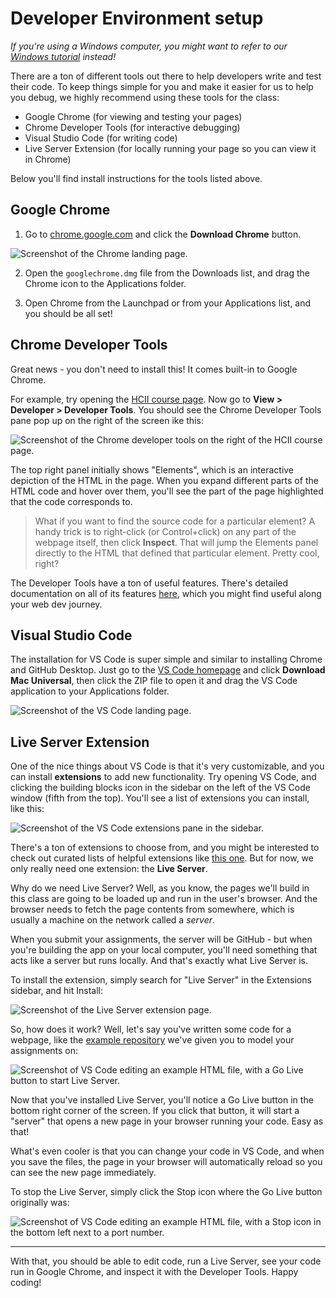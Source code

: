 # Developer Environment setup

_If you're using a Windows computer, you might want to refer to our [Windows tutorial](./DeveloperEnvironment--Win.md) instead!_

There are a ton of different tools out there to help developers write and test their code. To keep things simple for you and make it easier for us to help you debug, we highly recommend using these tools for the class:

- Google Chrome (for viewing and testing your pages)
- Chrome Developer Tools (for interactive debugging)
- Visual Studio Code (for writing code)
- Live Server Extension (for locally running your page so you can view it in Chrome)

Below you'll find install instructions for the tools listed above.

## Google Chrome

1. Go to [chrome.google.com](https://www.google.com/chrome/downloads/) and click the **Download Chrome** button.

![Screenshot of the Chrome landing page.](./assets/mac/chrome-homepage.png)

2. Open the `googlechrome.dmg` file from the Downloads list, and drag the Chrome icon to the Applications folder.

3. Open Chrome from the Launchpad or from your Applications list, and you should be all set!

## Chrome Developer Tools

Great news - you don't need to install this! It comes built-in to Google Chrome.

For example, try opening the [HCII course page](https://www.hcii.cmu.edu/academics/courses). Now go to **View > Developer > Developer Tools**. You should see the Chrome Developer Tools pane pop up on the right of the screen ike this:

![Screenshot of the Chrome developer tools on the right of the HCII course page.](./assets/mac/chrome-devtools.png)

The top right panel initially shows "Elements", which is an interactive depiction of the HTML in the page. When you expand different parts of the HTML code and hover over them, you'll see the part of the page highlighted that the code corresponds to.

> What if you want to find the source code for a particular element? A handy trick is to right-click (or Control+click) on any part of the webpage itself, then click **Inspect**. That will jump the Elements panel directly to the HTML that defined that particular element. Pretty cool, right?

The Developer Tools have a ton of useful features. There's detailed documentation on all of its features [here](https://developer.chrome.com/docs/devtools/), which you might find useful along your web dev journey.

## Visual Studio Code

The installation for VS Code is super simple and similar to installing Chrome and GitHub Desktop. Just go to the [VS Code homepage](https://code.visualstudio.com/) and click **Download Mac Universal**, then click the ZIP file to open it and drag the VS Code application to your Applications folder.

![Screenshot of the VS Code landing page.](./assets/mac/vscode-homepage.png)

## Live Server Extension

One of the nice things about VS Code is that it's very customizable, and you can install **extensions** to add new functionality. Try opening VS Code, and clicking the building blocks icon in the sidebar on the left of the VS Code window (fifth from the top). You'll see a list of extensions you can install, like this:

![Screenshot of the VS Code extensions pane in the sidebar.](./assets/mac/vscode-extensions.png)

There's a ton of extensions to choose from, and you might be interested to check out curated lists of helpful extensions like [this one](https://www.sitepoint.com/vs-code-extensions-javascript-developers/). But for now, we only really need one extension: the **Live Server**.

Why do we need Live Server? Well, as you know, the pages we'll build in this class are going to be loaded up and run in the user's browser. And the browser needs to fetch the page contents from somewhere, which is usually a machine on the network called a _server_.

When you submit your assignments, the server will be GitHub - but when you're building the app on your local computer, you'll need something that acts like a server but runs locally. And that's exactly what Live Server is.

To install the extension, simply search for "Live Server" in the Extensions sidebar, and hit Install:

![Screenshot of the Live Server extension page.](./assets/mac/vscode-live-server.png)

So, how does it work? Well, let's say you've written some code for a webpage, like the [example repository](https://github.com/interactive-structures/teach-pui-example) we've given you to model your assignments on:

![Screenshot of VS Code editing an example HTML file, with a Go Live button to start Live Server.](./assets/mac/live-server-start.png)

Now that you've installed Live Server, you'll notice a Go Live button in the bottom right corner of the screen. If you click that button, it will start a "server" that opens a new page in your browser running your code. Easy as that!

What's even cooler is that you can change your code in VS Code, and when you save the files, the page in your browser will automatically reload so you can see the new page immediately.

To stop the Live Server, simply click the Stop icon where the Go Live button originally was:

![Screenshot of VS Code editing an example HTML file, with a Stop icon in the bottom left next to a port number.](./assets/mac/live-server-stop.png)

---

With that, you should be able to edit code, run a Live Server, see your code run in Google Chrome, and inspect it with the Developer Tools. Happy coding!
